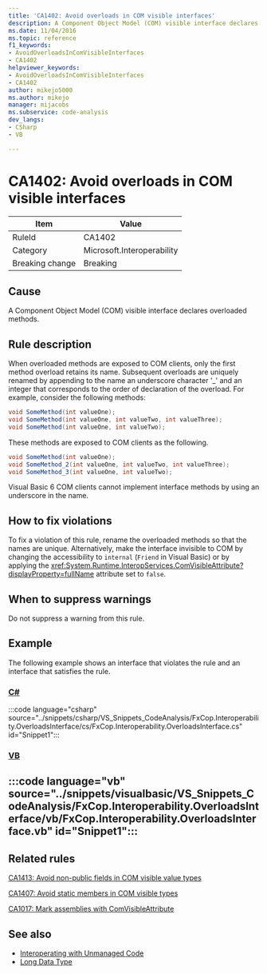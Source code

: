 ```yaml
---
title: 'CA1402: Avoid overloads in COM visible interfaces'
description: A Component Object Model (COM) visible interface declares overloaded methods.
ms.date: 11/04/2016
ms.topic: reference
f1_keywords:
- AvoidOverloadsInComVisibleInterfaces
- CA1402
helpviewer_keywords:
- AvoidOverloadsInComVisibleInterfaces
- CA1402
author: mikejo5000
ms.author: mikejo
manager: mijacobs
ms.subservice: code-analysis
dev_langs:
- CSharp
- VB

---
```


# CA1402: Avoid overloads in COM visible interfaces

|Item|Value|
|-|-|
|RuleId|CA1402|
|Category|Microsoft.Interoperability|
|Breaking change|Breaking|

## Cause

A Component Object Model (COM) visible interface declares overloaded methods.

## Rule description

When overloaded methods are exposed to COM clients, only the first method overload retains its name. Subsequent overloads are uniquely renamed by appending to the name an underscore character '_' and an integer that corresponds to the order of declaration of the overload. For example, consider the following methods:

```csharp
void SomeMethod(int valueOne);
void SomeMethod(int valueOne, int valueTwo, int valueThree);
void SomeMethod(int valueOne, int valueTwo);
```

These methods are exposed to COM clients as the following.

```csharp
void SomeMethod(int valueOne);
void SomeMethod_2(int valueOne, int valueTwo, int valueThree);
void SomeMethod_3(int valueOne, int valueTwo);
```

Visual Basic 6 COM clients cannot implement interface methods by using an underscore in the name.

## How to fix violations

To fix a violation of this rule, rename the overloaded methods so that the names are unique. Alternatively, make the interface invisible to COM by changing the accessibility to `internal` (`Friend` in Visual Basic) or by applying the <xref:System.Runtime.InteropServices.ComVisibleAttribute?displayProperty=fullName> attribute set to `false`.

## When to suppress warnings

Do not suppress a warning from this rule.

## Example

The following example shows an interface that violates the rule and an interface that satisfies the rule.

### [C#](#tab/csharp)

:::code language="csharp" source="../snippets/csharp/VS_Snippets_CodeAnalysis/FxCop.Interoperability.OverloadsInterface/cs/FxCop.Interoperability.OverloadsInterface.cs" id="Snippet1":::

### [VB](#tab/vb)

:::code language="vb" source="../snippets/visualbasic/VS_Snippets_CodeAnalysis/FxCop.Interoperability.OverloadsInterface/vb/FxCop.Interoperability.OverloadsInterface.vb" id="Snippet1":::
---

## Related rules

[CA1413: Avoid non-public fields in COM visible value types](../code-quality/ca1413.md)

[CA1407: Avoid static members in COM visible types](../code-quality/ca1407.md)

[CA1017: Mark assemblies with ComVisibleAttribute](/dotnet/fundamentals/code-analysis/quality-rules/ca1017)

## See also

- [Interoperating with Unmanaged Code](/dotnet/framework/interop/index)
- [Long Data Type](/dotnet/visual-basic/language-reference/data-types/long-data-type)
